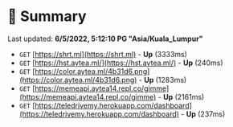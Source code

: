 # 📖 Summary
Last updated: **6/5/2022, 5:12:10 PG "Asia/Kuala_Lumpur"**

- `GET` [https://shrt.ml](https://shrt.ml) - **Up** (3333ms)
- `GET` [https://hst.aytea.ml/](https://hst.aytea.ml/) - **Up** (240ms)
- `GET` [https://color.aytea.ml/4b31d6.png](https://color.aytea.ml/4b31d6.png) - **Up** (1283ms)
- `GET` [https://memeapi.aytea14.repl.co/gimme](https://memeapi.aytea14.repl.co/gimme) - **Up** (2161ms)
- `GET` [https://teledrivemy.herokuapp.com/dashboard](https://teledrivemy.herokuapp.com/dashboard) - **Up** (237ms)
